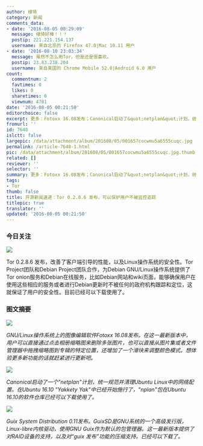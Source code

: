 ```yaml
---
author: 棣琦
category: 新闻
comments_data:
- date: '2016-08-05 00:29:09'
  message: 棣琦好棒！！！
  postip: 221.221.154.137
  username: 来自北京的 Firefox 47.0|Mac 10.11 用户
- date: '2016-08-10 23:03:34'
  message: 虽然不怎么用Tor，但是还是很喜欢。
  postip: 23.83.238.204
  username: 来自美国的 Chrome Mobile 52.0|Android 6.0 用户
count:
  commentnum: 2
  favtimes: 0
  likes: 0
  sharetimes: 0
  viewnum: 4781
date: '2016-08-05 00:21:50'
editorchoice: false
excerpt: 更多：Fotoxx 16.08发布；Canonical启动了&quot;netplan&quot;计划，统一规范并清理Ubuntu Linux中的网络配置。
fromurl: ''
id: 7648
islctt: false
largepic: /data/attachment/album/201608/05/001657cocwmu5a6555cuqc.jpg
permalink: /article-7648-1.html
pic: /data/attachment/album/201608/05/001657cocwmu5a6555cuqc.jpg.thumb.jpg
related: []
reviewer: ''
selector: ''
summary: 更多：Fotoxx 16.08发布；Canonical启动了&quot;netplan&quot;计划，统一规范并清理Ubuntu Linux中的网络配置。
tags:
- Tor
thumb: false
title: 开源新闻速递：Tor 0.2.8.6 发布，可以保护用户不被监控追踪
titlepic: true
translator: ''
updated: '2016-08-05 00:21:50'
---
```


### 今日关注


![](/data/attachment/album/201608/05/001657cocwmu5a6555cuqc.jpg)


Tor 0.2.8.6 发布，改善了客户端引导的性能，以及Linux操作系统的安全性。Tor Project团队和Debian Project团队合作，为Debian GNU/Linux操作系统提供了Tor onion服务和Debian在线服务，比如Debian网站和wiki页面，能够确保用户在使用这些相应的服务或者进行Debian更新时不被任何的政府机构跟踪和定位，这就保证了用户的安全性。目前已经可以下载使用了。


### 图文摘要


![](/data/attachment/album/201608/05/001757kbk3ck6skelscls6.jpg)


*GNU/Linux操作系统上的图像编辑软件Fotoxx 16.08发布。在这一最新版本中，用户可以直接通过点击相册缩略图来删除多张图片，也可以直接从图片集或者文件管理器中拖拽缩略图到专辑的特定位置，还增加了一个滑块来调整颜色模式。想体验更多新功能的话就赶紧进行更新吧。*


![](/data/attachment/album/201608/05/001900dfrbr4514jjej5jm.jpg)


*Canonical启动了一个"netplan"计划，统一规范并清理Ubuntu Linux中的网络配置。在Ubuntu 16.10 "Yakkety Yak"中已经开始施行了，"nplan"包在Ubuntu 16.10的软件仓库已经可以下载使用了。*


![](/data/attachment/album/201608/05/002000b05q0ooot0d6oaka.jpg)


*Guix System Distribution 0.11发布。GuixSD是GNU系统的一个高级发行版，Linux-libre内核驱动，使用GNU Guix作为默认的包管理器。这一最新版本提供了对RAID设备的支持，以及对“guix 发布”功能的压缩支持。已经可以下载了。*